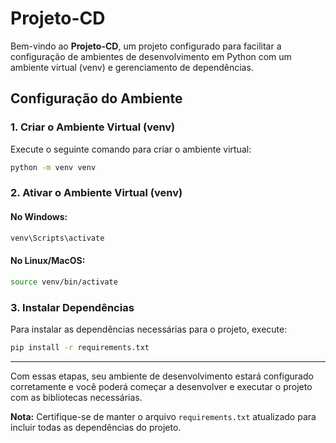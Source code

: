 
# Projeto-CD

Bem-vindo ao **Projeto-CD**, um projeto configurado para facilitar a configuração de ambientes de desenvolvimento em Python com um ambiente virtual (venv) e gerenciamento de dependências.

## Configuração do Ambiente

### 1. Criar o Ambiente Virtual (venv)

Execute o seguinte comando para criar o ambiente virtual:

```bash
python -m venv venv
```

### 2. Ativar o Ambiente Virtual (venv)

#### No Windows:
```bash
venv\Scripts\activate
```

#### No Linux/MacOS:
```bash
source venv/bin/activate
```

### 3. Instalar Dependências

Para instalar as dependências necessárias para o projeto, execute:

```bash
pip install -r requirements.txt
```

---

Com essas etapas, seu ambiente de desenvolvimento estará configurado corretamente e você poderá começar a desenvolver e executar o projeto com as bibliotecas necessárias.

**Nota:** Certifique-se de manter o arquivo `requirements.txt` atualizado para incluir todas as dependências do projeto.
